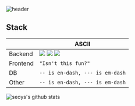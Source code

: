 ![header](https://capsule-render.vercel.app/api?type=Waving&color=auto&height=200&section=header&text=seo.y.s&fontSize=50)

## Stack
|               |ASCII                                     |
|---------------|-------------------------------           |
|Backend        |<img src="https://img.shields.io/badge/Node.js-339933?style=flat-square&logo=Node.js&logoColor=white"/> <img src="https://img.shields.io/badge/Python-3776AB?style=flat-square&logo=Python&logoColor=white"/> <img src="https://img.shields.io/badge/Java-007396?style=flat-square&logo=Java&logoColor=white"/>                        |
|Frontend       |`"Isn't this fun?"`                       |
|DB             |`-- is en-dash, --- is em-dash`           |
|Other          |`-- is en-dash, --- is em-dash`           |

![seoys's github stats](https://github-readme-stats.vercel.app/api?username=seoys&show_icons=true)
